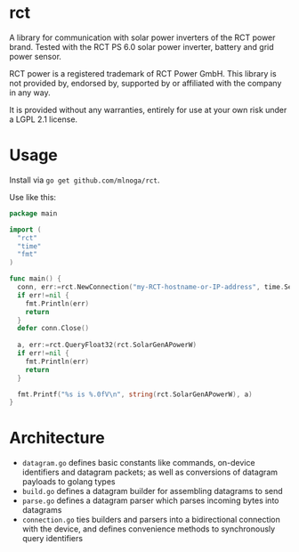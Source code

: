 # rct

A library for communication with solar power inverters of the RCT power brand. 
Tested with the RCT PS 6.0 solar power inverter, battery and grid power sensor.

RCT power is a registered trademark of RCT Power GmbH. This library is not provided by, endorsed by, supported by or affiliated with the company in any way. 

It is provided without any warranties, entirely for use at your own risk under a LGPL 2.1 license. 


# Usage

Install via `go get github.com/mlnoga/rct`.

Use like this:

```go
package main

import (
  "rct"
  "time"
  "fmt"
)

func main() {
  conn, err:=rct.NewConnection("my-RCT-hostname-or-IP-address", time.Second*2)
  if err!=nil {
    fmt.Println(err)
    return
  }
  defer conn.Close()
  
  a, err:=rct.QueryFloat32(rct.SolarGenAPowerW)
  if err!=nil {
    fmt.Println(err)
    return
  }

  fmt.Printf("%s is %.0fV\n", string(rct.SolarGenAPowerW), a)
}
```

# Architecture

* `datagram.go` defines basic constants like commands, on-device identifiers and datagram packets; as well as conversions of datagram payloads to golang types
* `build.go` defines a datagram builder for assembling datagrams to send
* `parse.go` defines a datagram parser which parses incoming bytes into datagrams
* `connection.go` ties builders and parsers into a bidirectional connection with the device, and defines convenience methods to synchronously query identifiers


